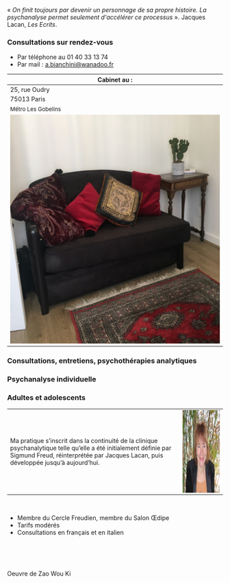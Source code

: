 « *On finit toujours par devenir un personnage de sa propre histoire. La psychanalyse permet seulement d'accélérer ce processus* ». Jacques Lacan, *Les Ecrits*.

<div id='rdv'>
<h3>Consultations sur rendez-vous</h3>
<ul>
<li>Par téléphone  au 01 40 33 13 74 </li>
<li>Par mail : <a href="mailto:a.bianchini@wanadoo.fr">a.bianchini@wanadoo.fr</a></li>
</ul>
</div>


| Cabinet au :| 
|--------------------------------------------------|
|25, rue Oudry 				   |
|75013 Paris                                      |
|<span style="font-size:small">Métro Les Gobelins</span> |
|<img src="images/canape-annik.jpg" alt="canapé" width="600px" height="534px">               |





### Consultations, entretiens, psychothérapies analytiques

### Psychanalyse individuelle

### Adultes et adolescents



<table id="photo">
  <tbody>
    <tr>
      <td width="80%">Ma pratique s’inscrit dans la continuité de la clinique psychanalytique telle qu’elle a été initialement définie par Sigmund Freud, réinterprétée par Jacques Lacan, puis développée jusqu’à aujourd’hui.</td>
      <td style="width:20%"><img src="images/photo-annik.jpg" alt="photo annik bianchini" width="200px" height="193px" align="right"></td>
    </tr>
  </tbody>
</table>

<br/>

- Membre du Cercle Freudien, membre du Salon Œdipe
- Tarifs modérés
- Consultations en français et en italien 

<br/>

<br/>

<br/>



Oeuvre de Zao Wou Ki
